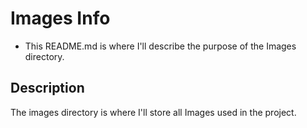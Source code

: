 # Images Info

- This README.md is where I'll describe the purpose of the Images directory.

## Description

The images directory is where I'll store all Images used in the project. 

